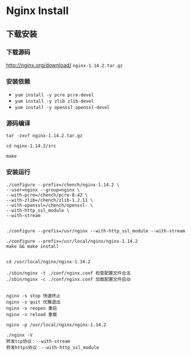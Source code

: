 # Nginx Install

## 下载安装

### 下载源码
http://nginx.org/download/
`nginx-1.14.2.tar.gz`

### 安装依赖
- `yum install -y pcre pcre-devel`
- `yum install -y zlib zlib-devel`
- `yum install -y openssl openssl-devel`

### 源码编译
```
tar -zxvf nginx-1.14.2.tar.gz

cd nginx-1.14.2/src

make
```
### 安装运行



```
./configure --prefix=/chench/nginx-1.14.2 \
--user=nginx --group=nginx \
--with-pcre=/chench/pcre-8.42 \
--with-zlib=/chench/zlib-1.2.11 \ 
--with-openssl=/chench/openssl- \
--with-http_ssl_module \
--with-stream 


./configure --prefix=/usr/nginx --with-http_ssl_module --with-stream
```



```
./configure --prefix=/usr/local/nginx/nginx-1.14.2
make && make install


cd /usr/local/nginx/nginx-1.14.2

./sbin/nginx -t ./conf/nginx.conf 检查配置文件合法
./sbin/nginx -c ./conf/nginx.conf 加载配置文件启动


nginx -s stop 快速终止
nginx -s quit 优雅退出
nginx -s reopen 重启
nginx -s reload 重载

nginx -p /usr/local/nginx/nginx-1.14.2

```


```
./nginx -V
转发tcp协议：--with-stream
转发https协议：--with-http_ssl_module
```

